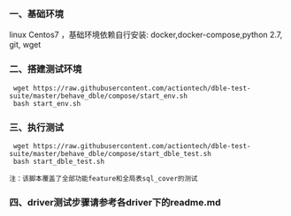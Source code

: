 ### 一、基础环境

linux Centos7 ，基础环境依赖自行安装: docker,docker-compose,python 2.7, git, wget

### 二、搭建测试环境

     wget https://raw.githubusercontent.com/actiontech/dble-test-suite/master/behave_dble/compose/start_env.sh
     bash start_env.sh

### 三、执行测试

     wget https://raw.githubusercontent.com/actiontech/dble-test-suite/master/behave_dble/compose/start_dble_test.sh
     bash start_dble_test.sh

    注：该脚本覆盖了全部功能feature和全局表sql_cover的测试

### 四、driver测试步骤请参考各driver下的readme.md



